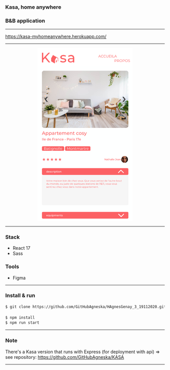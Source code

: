### Kasa, home anywhere
### B&B application
---

https://kasa-myhomeanywhere.herokuapp.com/

---
<p align="center">
    <img width="300px" src="./src/assets/screens/kasa_screen.png">
</p>

---
### Stack
- React 17
- Sass

### Tools
- Figma


---
### Install & run
```bash
$ git clone https://github.com/GitHubAgneska/HAgnesGenay_3_19112020.git

$ npm install
$ npm run start
```

---
### Note
There's a Kasa version that runs with Express (for deployment with api)
=> see repository: https://github.com/GitHubAgneska/KASA

---
